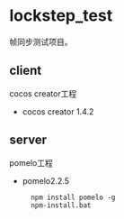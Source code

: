 # lockstep_test

帧同步测试项目。

## client

cocos creator工程

- cocos creator 1.4.2

## server

pomelo工程

- pomelo2.2.5

        npm install pomelo -g
        npm-install.bat

